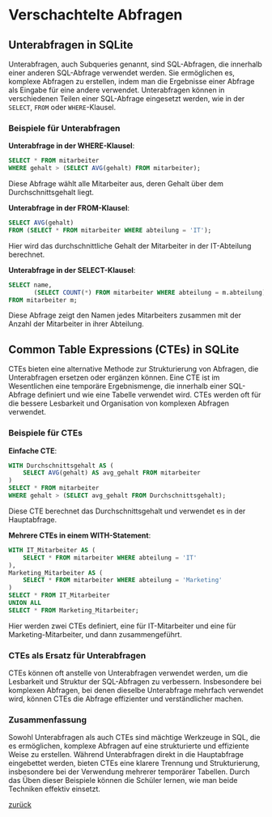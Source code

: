# Verschachtelte Abfragen

## Unterabfragen in SQLite

Unterabfragen, auch Subqueries genannt, sind SQL-Abfragen, die innerhalb einer anderen SQL-Abfrage verwendet werden. Sie
ermöglichen es, komplexe Abfragen zu erstellen, indem man die Ergebnisse einer Abfrage als Eingabe für eine andere
verwendet. Unterabfragen können in verschiedenen Teilen einer SQL-Abfrage eingesetzt werden, wie in der `SELECT`, `FROM`
oder `WHERE`-Klausel.

### Beispiele für Unterabfragen

**Unterabfrage in der WHERE-Klausel**:
```sql
SELECT * FROM mitarbeiter 
WHERE gehalt > (SELECT AVG(gehalt) FROM mitarbeiter);
```
Diese Abfrage wählt alle Mitarbeiter aus, deren Gehalt über dem Durchschnittsgehalt liegt.

**Unterabfrage in der FROM-Klausel**:
```sql
SELECT AVG(gehalt) 
FROM (SELECT * FROM mitarbeiter WHERE abteilung = 'IT');
```
Hier wird das durchschnittliche Gehalt der Mitarbeiter in der IT-Abteilung berechnet.

**Unterabfrage in der SELECT-Klausel**:
```sql
SELECT name, 
       (SELECT COUNT(*) FROM mitarbeiter WHERE abteilung = m.abteilung) AS Abteilungsgröße 
FROM mitarbeiter m;
```
Diese Abfrage zeigt den Namen jedes Mitarbeiters zusammen mit der Anzahl der Mitarbeiter in ihrer Abteilung.

## Common Table Expressions (CTEs) in SQLite

CTEs bieten eine alternative Methode zur Strukturierung von Abfragen, die Unterabfragen ersetzen oder ergänzen können.
Eine CTE ist im Wesentlichen eine temporäre Ergebnismenge, die innerhalb einer SQL-Abfrage definiert und wie eine
Tabelle verwendet wird. CTEs werden oft für die bessere Lesbarkeit und Organisation von komplexen Abfragen verwendet.

### Beispiele für CTEs

**Einfache CTE**:
```sql
WITH Durchschnittsgehalt AS (
    SELECT AVG(gehalt) AS avg_gehalt FROM mitarbeiter
)
SELECT * FROM mitarbeiter 
WHERE gehalt > (SELECT avg_gehalt FROM Durchschnittsgehalt);
```
Diese CTE berechnet das Durchschnittsgehalt und verwendet es in der Hauptabfrage.

**Mehrere CTEs in einem WITH-Statement**:
```sql
WITH IT_Mitarbeiter AS (
    SELECT * FROM mitarbeiter WHERE abteilung = 'IT'
),
Marketing_Mitarbeiter AS (
    SELECT * FROM mitarbeiter WHERE abteilung = 'Marketing'
)
SELECT * FROM IT_Mitarbeiter
UNION ALL
SELECT * FROM Marketing_Mitarbeiter;
```
Hier werden zwei CTEs definiert, eine für IT-Mitarbeiter und eine für Marketing-Mitarbeiter, und dann
zusammengeführt.

### CTEs als Ersatz für Unterabfragen

CTEs können oft anstelle von Unterabfragen verwendet werden, um die Lesbarkeit und Struktur der SQL-Abfragen zu
verbessern. Insbesondere bei komplexen Abfragen, bei denen dieselbe Unterabfrage mehrfach verwendet wird, können CTEs
die Abfrage effizienter und verständlicher machen.

### Zusammenfassung

Sowohl Unterabfragen als auch CTEs sind mächtige Werkzeuge in SQL, die es ermöglichen, komplexe Abfragen auf eine
strukturierte und effiziente Weise zu erstellen. Während Unterabfragen direkt in die Hauptabfrage eingebettet werden,
bieten CTEs eine klarere Trennung und Strukturierung, insbesondere bei der Verwendung mehrerer temporärer Tabellen.
Durch das Üben dieser Beispiele können die Schüler lernen, wie man beide Techniken effektiv einsetzt.

[zurück](datenbanken.md)
